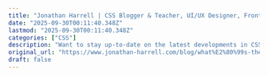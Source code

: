 ```yaml
---
title: "Jonathan Harrell | CSS Blogger & Teacher, UI/UX Designer, Front-End Engineer"
date: "2025-09-30T00:11:40.348Z"
lastmod: "2025-09-30T00:11:40.348Z"
categories: ["CSS"]
description: "Want to stay up-to-date on the latest developments in CSS and JavaScript? Get tips, tutorials and thoughts from designer/developer Jonathan Harrell."
original_url: "https://www.jonathan-harrell.com/blog/what%E2%80%99s-the-deal-with-margin-collapse/"
draft: false
---
```

